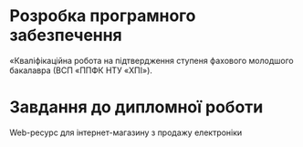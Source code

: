 # Розробка програмного забезпечення

«Кваліфікаційна робота на підтвердження ступеня фахового молодшого бакалавра (ВСП «ППФК НТУ «ХПІ»).

# Завдання до дипломної роботи
Web-ресурс для інтернет-магазину з продажу електроніки
